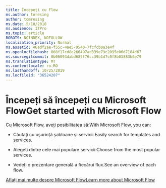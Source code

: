 ```yaml
---
title: Începeți cu Flow
ms.author: toresing
author: tomresing
ms.date: 5/18/2018
ms.audience: ITPro
ms.topic: article
ROBOTS: NOINDEX, NOFOLLOW
localization_priority: Normal
ms.assetid: 46adf2ae-f55c-4ae5-9540-7fcfcb0a3e4f
ms.openlocfilehash: 008f17cd8e266497ad339e79c2095e06d7184d67
ms.sourcegitcommit: 0b06093dabd685f76cc39b1d7c0f8b03883b6e79
ms.translationtype: MT
ms.contentlocale: ro-RO
ms.lasthandoff: 10/25/2019
ms.locfileid: "36524207"
---
```

# <a name="get-started-with-microsoft-flow"></a><span data-ttu-id="c0628-102">Începeți să începeți cu Microsoft Flow</span><span class="sxs-lookup"><span data-stu-id="c0628-102">Get started with Microsoft Flow</span></span>

<span data-ttu-id="c0628-103">Cu Microsoft Flow, aveți posibilitatea să:</span><span class="sxs-lookup"><span data-stu-id="c0628-103">With Microsoft Flow, you can:</span></span>
  
- <span data-ttu-id="c0628-104">Căutați cu ușurință șabloane și servicii.</span><span class="sxs-lookup"><span data-stu-id="c0628-104">Easily search for templates and services.</span></span>
    
- <span data-ttu-id="c0628-105">Alegeți dintre cele mai populare servicii.</span><span class="sxs-lookup"><span data-stu-id="c0628-105">Choose from the most popular services.</span></span>
    
- <span data-ttu-id="c0628-106">Vedeți o prezentare generală a fiecărui flux.</span><span class="sxs-lookup"><span data-stu-id="c0628-106">See an overview of each flow.</span></span>
    
[<span data-ttu-id="c0628-107">Aflați mai multe despre Microsoft Flow</span><span class="sxs-lookup"><span data-stu-id="c0628-107">Learn more about Microsoft Flow</span></span>](https://go.microsoft.com/fwlink/?linkid=874446)
  

